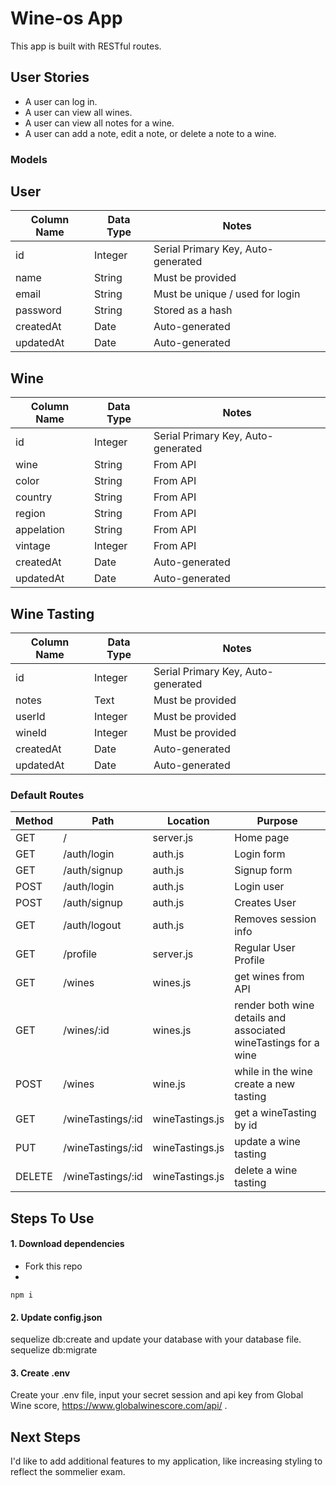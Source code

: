 # Wine-os App

This app is built with RESTful routes.

## User Stories

* A user can log in.
* A user can view all wines.
* A user can view all notes for a wine.
* A user can add a note, edit a note, or delete a note to a wine.

### Models
## User
| Column Name | Data Type | Notes |
| --------------- | ------------- | ------------------------------ |
| id | Integer | Serial Primary Key, Auto-generated |
| name | String | Must be provided |
| email | String | Must be unique / used for login |
| password | String | Stored as a hash |
| createdAt | Date | Auto-generated |
| updatedAt | Date | Auto-generated |

## Wine
| Column Name | Data Type | Notes |
| --------------- | ------------- | ------------------------------ |
| id | Integer | Serial Primary Key, Auto-generated |
| wine | String | From API |
| color | String | From API |
| country | String | From API |
| region | String | From API |
| appelation | String | From API |
| vintage | Integer | From API |
| createdAt | Date | Auto-generated |
| updatedAt | Date | Auto-generated |

## Wine Tasting
| Column Name | Data Type | Notes |
| --------------- | ------------- | ------------------------------ |
| id | Integer | Serial Primary Key, Auto-generated |
| notes | Text | Must be provided |
| userId | Integer | Must be provided |
| wineId | Integer | Must be provided |
| createdAt | Date | Auto-generated |
| updatedAt | Date | Auto-generated |

### Default Routes

| Method | Path | Location | Purpose |
| ------ | ---------------- | -------------- | ------------------- |
| GET | / | server.js | Home page |
| GET | /auth/login | auth.js | Login form |
| GET | /auth/signup | auth.js | Signup form |
| POST | /auth/login | auth.js | Login user |
| POST | /auth/signup | auth.js | Creates User |
| GET | /auth/logout | auth.js | Removes session info |
| GET | /profile | server.js | Regular User Profile |
| GET | /wines | wines.js | get wines from API |
| GET | /wines/:id | wines.js | render both wine details and associated wineTastings for a wine |
| POST | /wines | wine.js | while in the wine create a new tasting |
| GET | /wineTastings/:id | wineTastings.js | get a wineTasting by id | 
| PUT | /wineTastings/:id | wineTastings.js | update a wine tasting |
| DELETE | /wineTastings/:id | wineTastings.js | delete a wine tasting |


## Steps To Use

#### 1. Download dependencies
* Fork this repo
* 
```
npm i 
```

#### 2. Update config.json
sequelize db:create and
update your database with your database file.
sequelize db:migrate

#### 3. Create .env

Create your .env file, input your secret session and api key from Global Wine score, https://www.globalwinescore.com/api/ .

## Next Steps
I'd like to add additional features to my application, like increasing styling to reflect the sommelier exam.
